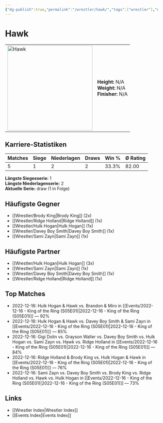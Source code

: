 ```yaml
---
{"dg-publish":true,"permalink":"/wrestler/hawk/","tags":["wrestler"],"noteIcon":"","created":"2025-08-11T09:33:18.999+02:00"}
---
```



# Hawk

<table>
<tr>
<td><img src="Hawk.png" width="280" alt="Hawk"></td>
<td>
<b>Height:</b> N/A<br>
<b>Weight:</b> N/A<br>
<b>Finisher:</b> N/A<br>
</td>
</tr>
</table>

## Karriere-Statistiken

| Matches | Siege | Niederlagen | Draws | Win % | Ø Rating |
|---------|-------|-------------|-------|-------|-----------|
| 5 | 1 | 2 | 2 | 33.3% | 82.00 |

**Längste Siegesserie:** 1<br>**Längste Niederlagenserie:** 2<br>**Aktuelle Serie:** draw (1 in Folge)


## Häufigste Gegner
- [[Wrestler/Brody King\|Brody King]] (2x)
- [[Wrestler/Ridge Holland\|Ridge Holland]] (1x)
- [[Wrestler/Hulk Hogan\|Hulk Hogan]] (1x)
- [[Wrestler/Davey Boy Smith\|Davey Boy Smith]] (1x)
- [[Wrestler/Sami Zayn\|Sami Zayn]] (1x)

## Häufigste Partner
- [[Wrestler/Hulk Hogan\|Hulk Hogan]] (3x)
- [[Wrestler/Sami Zayn\|Sami Zayn]] (1x)
- [[Wrestler/Davey Boy Smith\|Davey Boy Smith]] (1x)
- [[Wrestler/Ridge Holland\|Ridge Holland]] (1x)

## Top Matches
- 2022-12-16: Hulk Hogan & Hawk vs. Brandon & Miro in [[Events/2022-12-16 - King of the Ring (S05E01)\|2022-12-16 - King of the Ring (S05E01)]] — 92%
- 2022-12-16: Hulk Hogan & Hawk vs. Davey Boy Smith & Sami Zayn in [[Events/2022-12-16 - King of the Ring (S05E01)\|2022-12-16 - King of the Ring (S05E01)]] — 85%
- 2022-12-16: Gigi Dolin vs. Grayson Waller vs. Davey Boy Smith vs. Hulk Hogan vs. Sami Zayn vs. Hawk vs. Ridge Holland in [[Events/2022-12-16 - King of the Ring (S05E01)\|2022-12-16 - King of the Ring (S05E01)]] — 84%
- 2022-12-16: Ridge Holland & Brody King vs. Hulk Hogan & Hawk in [[Events/2022-12-16 - King of the Ring (S05E01)\|2022-12-16 - King of the Ring (S05E01)]] — 76%
- 2022-12-16: Sami Zayn vs. Davey Boy Smith vs. Brody King vs. Ridge Holland vs. Hawk vs. Hulk Hogan in [[Events/2022-12-16 - King of the Ring (S05E01)\|2022-12-16 - King of the Ring (S05E01)]] — 73%

## Links
- [[Wrestler Index\|Wrestler Index]]
- [[Events Index\|Events Index]]
